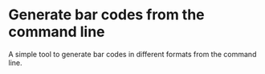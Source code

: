 # Generate bar codes from the command line

A simple tool to generate bar codes in different formats from the command line.

